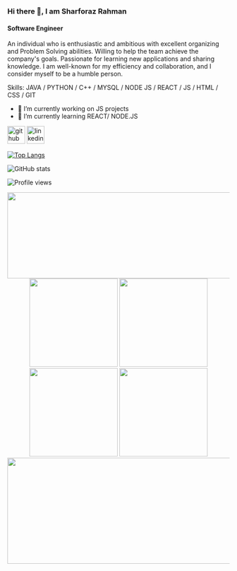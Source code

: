 ### Hi there 👋, I am Sharforaz Rahman
#### Software Engineer
An individual who is enthusiastic and ambitious with excellent organizing and Problem Solving abilities. Willing to help the team achieve the company's goals. Passionate for learning new applications and sharing knowledge. I am well-known for my efficiency and
collaboration, and I consider myself to be a humble person.

Skills: JAVA / PYTHON / C++ / MYSQL / NODE JS / REACT / JS / HTML / CSS / GIT

- 🔭 I’m currently working on JS projects 
- 🌱 I’m currently learning REACT/ NODE.JS 


[<img src='https://cdn.jsdelivr.net/npm/simple-icons@3.0.1/icons/github.svg' alt='github' height='40'>](https://github.com/SharforazRahman)  [<img src='https://cdn.jsdelivr.net/npm/simple-icons@3.0.1/icons/linkedin.svg' alt='linkedin' height='40'>](https://www.linkedin.com/in/SharforazRahman/)  

[![Top Langs](https://github-readme-stats.vercel.app/api/top-langs/?username=SharforazRahman)](https://github.com/anuraghazra/github-readme-stats)

![GitHub stats](https://github-readme-stats.vercel.app/api?username=SharforazRahman&show_icons=true&count_private=true)  

![Profile views](https://gpvc.arturio.dev/SharforazRahman)  

<div align="center">
  
<img height="195" width="1000" src="http://github-profile-summary-cards.vercel.app/api/cards/profile-details?username=Sharforaz Rahman&theme=solarized_dark" />
<img height="200" src="http://github-profile-summary-cards.vercel.app/api/cards/repos-per-language?username=SharforazRahman&theme=solarized_dark" />
<img height="200" src="http://github-profile-summary-cards.vercel.app/api/cards/most-commit-language?username=SharforazRahman&theme=solarized_dark" />
<img height="200" src="http://github-profile-summary-cards.vercel.app/api/cards/stats?username=SharforazRahman&theme=solarized_dark" />
<img height="200" src="http://github-profile-summary-cards.vercel.app/api/cards/productive-time?username=SharforazRahman&theme=solarized_dark&utcOffset=8" />
<img height="240" width="1000" src="https://github-readme-activity-graph.cyclic.app/graph?username=utshodeytech&bg_color=073642&color=2487cc&line=859900&point=ffc83d&area=true&hide_border=true" />
  
</div>
